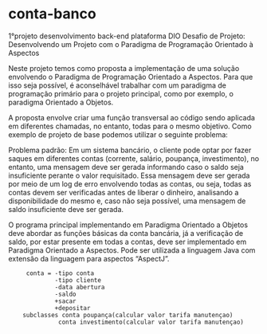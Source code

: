 # conta-banco
1°projeto desenvolvimento back-end plataforma DIO
Desafio de Projeto: Desenvolvendo um Projeto com o Paradigma de Programação Orientado à Aspectos

Neste projeto temos como proposta a implementação de uma solução envolvendo o Paradigma de Programação Orientado a Aspectos. Para que isso seja possível, é aconselhável trabalhar com um
paradigma de programação primário para o projeto principal, como por exemplo, o paradigma Orientado a Objetos.

A proposta envolve criar uma função transversal ao código sendo aplicada em diferentes chamadas, no entanto, todas para o mesmo objetivo. Como exemplo de projeto de base podemos utilizar 
o seguinte problema:

Problema padrão: Em um sistema bancário, o cliente pode optar por fazer saques em diferentes contas (corrente, salário, poupança, investimento), no entanto, uma mensagem deve ser gerada 
informando caso o saldo seja insuficiente perante o valor requisitado. Essa mensagem deve ser gerada por meio de um log de erro envolvendo todas as contas, ou seja, todas as contas devem
ser verificadas antes de liberar o dinheiro, analisando a disponibilidade do mesmo e, caso não seja possível, uma mensagem de saldo insuficiente deve ser gerada.

O programa principal implementando em Paradigma Orientado a Objetos deve abordar as funções básicas da conta bancária, já a verificação de saldo, por estar presente em todas a contas, deve
ser implementado em Paradigma Orientado a Aspectos. Pode ser utilizada a linguagem Java com extensão da linguagem para aspectos “AspectJ”.

         conta = -tipo conta
                 -tipo cliente
                 -data abertura
                 -saldo
                 +sacar
                 +depositar
        subclasses conta poupança(calcular valor tarifa manutençao)
                  conta investimento(calcular valor tarifa manutençao)
